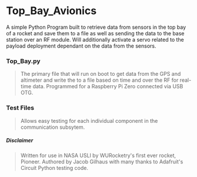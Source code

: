 # Top_Bay_Avionics
A simple Python Program built to retrieve data from sensors in the top bay of a rocket and save them to a file as well as sending the data to the base station over an RF module. Will additionally activate a servo related to the payload deployment dependant on the data from the sensors.

### Top_Bay.py
>The primary file that will run on boot to get data from the GPS and altimeter and write the to a file based on time and over the RF for real-time data. Programmed for a Raspberry Pi Zero connected via USB OTG.

### Test Files
>Allows easy testing for each individual component in the communication subsytem.

##### Disclaimer
>Written for use in NASA USLI by WURocketry's first ever rocket, Pioneer. Authored by Jacob Gilhaus with many thanks to Adafruit's Circuit Python testing code.
